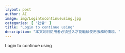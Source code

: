 ```yaml
---
layout: post
author: AI
image: img/Logintocontinueusing.jpg
categories: [ '社會' ]
title: "Login to continue using"
description: "本文說明使用者必須登入才能繼續使用服務的情境。"
---
```

Login to continue using